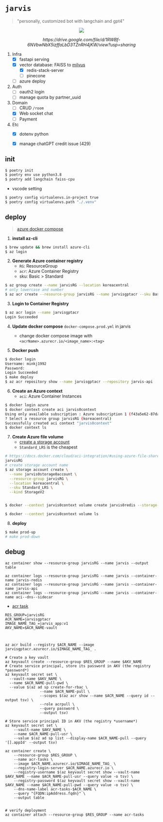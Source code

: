 # `jarvis`

> "personally, customized bot with langchain and gpt4"

<div align='center'>

![](https://user-images.githubusercontent.com/37536298/234824459-1e6f26f0-3b3b-462c-bb86-875f66879612.png)
<p><em>https://drive.google.com/file/d/1RWBf-6NVbwNbX5izffaLbD3TZnRH4jKW/view?usp=sharing</em></p>

</div>

1. Infra
    - [x] fastapi serving
    - [x] vector database: FAISS to [milvus](https://milvus.io/)
        - [x] redis-stack-server
        - [ ] pinecone
    - [ ] azure deploy
2. Auth
    - [ ] oauth2 login
    - [ ] manage quota by partner_uuid
3. Domain
    - [ ] CRUD `/room`
    - [x] Web socket chat
    - [ ] Payment
4. Etc
    - [x] dotenv python
    - [x] manage chatGPT credit issue (429)


## init

```sh
$ poetry init
$ poetry env use python3.8
$ poetry add langchain faiss-cpu
```

- vscode setting

```sh
$ poetry config virtualenvs.in-project true
$ poetry config virtualenvs.path "./.venv"
```

## deploy
> [azure docker compose](https://learn.microsoft.com/ko-kr/azure/container-instances/tutorial-docker-compose)

1. **install az-cli**

```sh
$ brew update && brew install azure-cli
$ az login
```

2. **Generate Azure container registry**
    - `RG`: ResourceGroup
    - `acr`: Azure Container Registry
    - sku: Basic > Standard

```sh
$ az group create --name jarvisRG --location koreacentral
# only lowercase and number
$ az acr create --resource-group jarvisRG --name jarvisgptacr --sku Basic
```

3. **Login to Container Registry**

```sh
$ az acr login --name jarvisgptacr
Login Succeeded
```

4. **Update docker compose** `docker-compose.prod.yml` in jarvis
    - change docker compose image with `<acrName>.azurecr.io/<image_name>:<tag>`


5. **Docker push**
```sh
$ docker login
Username: minkj1992
Password: 
Login Succeeded
$ make deploy
$ az acr repository show --name jarvisgptacr --repository jarvis-api
```

6. **Create an Azure context**
    - `aci`: Azure Container Instances

```sh
$ docker login azure
$ docker context create aci jarvis0context
Using only available subscription : Azure subscription 1 (f43a5e62-87da-4e9a-80db-3a94b3ab72fc)
? Select a resource group jarvisRG (koreacentral)
Successfully created aci context "jarvis0context"
$ docker context ls
```

7. **Create Azure file volume**
    - [create a storage account](https://learn.microsoft.com/en-us/azure/storage/common/storage-account-create?tabs=azure-portal)
    - `Standard_LRS` is the cheapest

```sh
# https://docs.docker.com/cloud/aci-integration/#using-azure-file-share-as-volumes-in-aci-containers
jarvisRG
# create storage account name
$ az storage account create \
  --name jarvis0storage0account \
  --resource-group jarvisRG \
  --location koreacentral \
  --sku Standard_LRS \
  --kind StorageV2


$ docker --context jarvis0context volume create jarvis0redis --storage-account jarvis0storage0account

$ docker --context jarvis0context volume ls
```

8. **deploy**


```sh
$ make prod-up
# make prod-down
```


## debug

```
az container show --resource-group jarvisRG --name jarvis --output table
```

```
az container logs --resource-group jarvisRG --name jarvis --container-name jarvis-redis
az container logs --resource-group jarvisRG --name jarvis --container-name jarvis-api
az container logs --resource-group jarvisRG --name jarvis --container-name aci--dns--sidecar
```


- [acr task](https://learn.microsoft.com/en-us/azure/container-registry/container-registry-tutorial-quick-task)

```
RES_GROUP=jarvisRG
ACR_NAME=jarvisgptacr
IMAGE_NAME_TAG_=jarvis_app:v1
AKV_NAME=$ACR_NAME-vault



az acr build --registry $ACR_NAME --image jarvisgptacr.azurecr.io/$IMAGE_NAME_TAG_ .

# Create a key vault
az keyvault create --resource-group $RES_GROUP --name $AKV_NAME
# Create service principal, store its password in AKV (the registry *password*)
az keyvault secret set \
  --vault-name $AKV_NAME \
  --name $ACR_NAME-pull-pwd \
  --value $(az ad sp create-for-rbac \
                --name $ACR_NAME-pull \
                --scopes $(az acr show --name $ACR_NAME --query id --output tsv) \
                --role acrpull \
                --query password \
                --output tsv)

# Store service principal ID in AKV (the registry *username*)
az keyvault secret set \
    --vault-name $AKV_NAME \
    --name $ACR_NAME-pull-usr \
    --value $(az ad sp list --display-name $ACR_NAME-pull --query '[].appId' --output tsv)

az container create \
    --resource-group $RES_GROUP \
    --name acr-tasks \
    --image $ACR_NAME.azurecr.io/$IMAGE_NAME_TAG_ \
    --registry-login-server $ACR_NAME.azurecr.io \
    --registry-username $(az keyvault secret show --vault-name $AKV_NAME --name $ACR_NAME-pull-usr --query value -o tsv) \
    --registry-password $(az keyvault secret show --vault-name $AKV_NAME --name $ACR_NAME-pull-pwd --query value -o tsv) \
    --dns-name-label acr-tasks-$ACR_NAME \
    --query "{FQDN:ipAddress.fqdn}" \
    --output table


# verify deployment
az container attach --resource-group $RES_GROUP --name acr-tasks
```